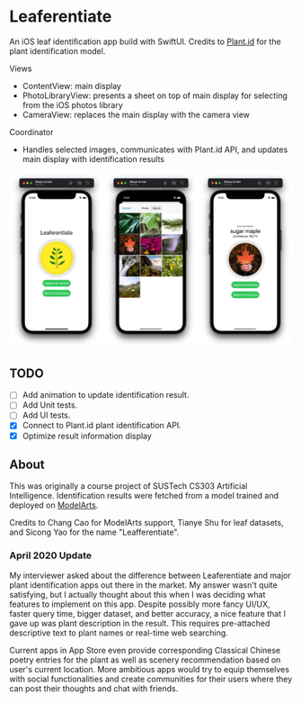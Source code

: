 # Leaferentiate

An iOS leaf identification app build with SwiftUI. Credits to [Plant.id](https://plant.id) for the plant identification model.

Views

- ContentView: main display
- PhotoLibraryView: presents a sheet on top of main display for selecting from the iOS photos library
- CameraView: replaces the main display with the camera view

Coordinator

- Handles selected images, communicates with Plant.id API, and updates main display with identification results

![Views](docs/images/Views.jpg)

## TODO

- [ ] Add animation to update identification result.
- [ ] Add Unit tests.
- [ ] Add UI tests.
- [x] Connect to Plant.id plant identification API.
- [x] Optimize result information display

## About

This was originally a course project of SUSTech CS303 Artificial Intelligence. Identification results were fetched from a model trained and deployed on [ModelArts](https://www.huaweicloud.com/intl/en-us/product/modelarts.html).

Credits to Chang Cao for ModelArts support, Tianye Shu for leaf datasets, and Sicong Yao for the name "Leafferentiate".

### April 2020 Update

My interviewer asked about the difference between Leaferentiate and major plant identification apps out there in the market. My answer wasn't quite satisfying, but I actually thought about this when I was deciding what features to implement on this app. Despite possibly more fancy UI/UX, faster query time, bigger dataset, and better accuracy, a nice feature that I gave up was plant description in the result. This requires pre-attached descriptive text to plant names or real-time web searching.

Current apps in App Store even provide corresponding Classical Chinese poetry entries for the plant as well as scenery recommendation based on user's current location. More ambitious apps would try to equip themselves with social functionalities and create communities for their users where they can post their thoughts and chat with friends.
